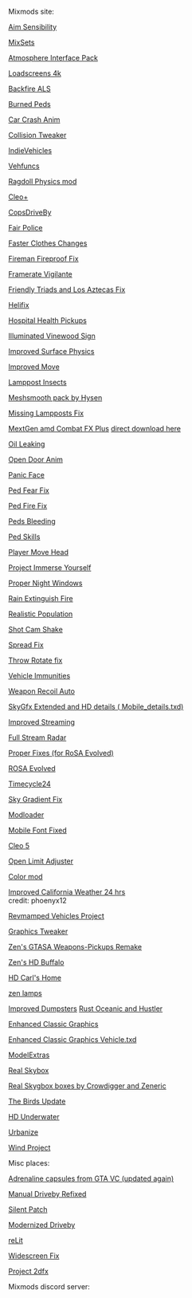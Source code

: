 Mixmods site:

<a href="https://www.mixmods.com.br/2020/09/aim-sensibility-v2-0-sensibilidade-de-mira-configuravel/">Aim Sensibility</a>

<a href="https://www.mixmods.com.br/2022/03/sa-mixsets/">MixSets</a>

<a href="https://www.mixmods.com.br/2021/01/atmosphere-interface-pack-interface-hd/">Atmosphere Interface Pack</a>

<a href="https://www.mixmods.com.br/2021/12/loadscreens-4k-definitive-artworks-widescreen-hd/">Loadscreens 4k</a>

<a href="https://www.mixmods.com.br/2016/06/backfire-als-v2-5-mod-estalar-escapamento/">Backfire ALS</a>

<a href="https://www.mixmods.com.br/2019/11/burned-peds-peds-queimados/">Burned Peds</a>

<a href="https://www.mixmods.com.br/2014/06/car-crash-anim-ir-pra-frente-quando-bater/
">Car Crash Anim</a>

<a href="https://www.mixmods.com.br/2017/02/collision-tweaker-editar-reacao-de-colisao-em-veiculos/">Collision Tweaker</a>


<a href="[https://www.mixmods.com.br/2023/10/cleoplus/](https://www.mixmods.com.br/2019/08/indievehicles/)">IndieVehicles</a>


<a href="https://www.mixmods.com.br/2023/01/sa-vehfuncs/">Vehfuncs
</a>

<a href="https://www.mixmods.com.br/2021/09/mod-ragdoll-bullet-physics-fix-fisica-realista/">Ragdoll Physics mod</a>


<a href="https://www.mixmods.com.br/2023/10/cleoplus/">Cleo+</a>


<a href="https://www.mixmods.com.br/2018/07/copsdriveby-policiais-atirando-do-carro/">CopsDriveBy</a>

<a href="https://www.mixmods.com.br/2020/10/fair-police-v2-0-2-policiais-atacam-pedestres/">Fair Police</a>

[Faster Clothes Changes](https://www.mixmods.com.br/2020/08/faster-clothes-changes-trocar-de-roupa-rapidamente/)

[Fireman Fireproof Fix](https://www.mixmods.com.br/2020/02/vc-sa-fireman-fireproof-fix-bombeiros-resistentes-ao-fogo/)

[Framerate Vigilante](https://www.mixmods.com.br/2022/08/iii-vc-sa-framerate-vigilante/)

[Friendly Triads and Los Aztecas Fix](https://www.mixmods.com.br/2021/07/friendly-triads-and-los-aztecas-fix-aliados/)

[Helifix](https://www.mixmods.com.br/2021/10/helifix-piloto-nos-helicopteros/)

[Hospital Health Pickups](https://www.mixmods.com.br/2021/10/hospital-health-pickups-pickup-de-saude-nos-hospitais/)

[Illuminated Vinewood Sign](https://www.mixmods.com.br/2021/10/illuminated-vinewood-sign-placa-de-vinewood-iluminada/)

[Improved Surface Physics](https://www.mixmods.com.br/2021/11/improved-surface-physics-superficies-com-fisica-melhorada/)

[Improved Move](https://www.mixmods.com.br/2021/08/improvedmove/)

[Lamppost Insects](https://www.mixmods.com.br/2015/09/lamppost-insects-insetos-nas-luzes-dos-postes/)

[Meshsmooth pack by Hysen](https://www.mixmods.com.br/2022/07/sa-meshsmooth-pack-by-hysen/)

[Missing Lampposts Fix](https://www.mixmods.com.br/2022/04/missing-lampposts-fix-more-light-posts/)

[MextGen amd Combat FX Plus](https://forum.mixmods.com.br/f22-graficos-interface/t8337-sa-nextgen-remaster-effects-combat-fx)
[direct download here](https://drive.google.com/file/d/11fbal_nqnpDf6wusamD3sEqhKhLE5bhy/view)

[Oil Leaking](https://www.mixmods.com.br/2020/10/oil-leaking-pingar-oleo-do-carro/)

[Open Door Anim](https://www.mixmods.com.br/2021/04/open-door-anim-v1-2-1-animacao-abrindo-porta/)

[Panic Face](https://www.mixmods.com.br/2019/05/panic-face-expressao-facial-nos-pedestres/)

[Ped Fear Fix](https://www.mixmods.com.br/2020/10/ped-fear-fix-v2-0-2-peds-se-assustam-com-armas-e-mais/)

[Ped Fire Fix](https://www.mixmods.com.br/2018/10/ped-fire-fix-v1-1-corrigir-pedestres-pegando-fogo/)

[Peds Bleeding](https://www.mixmods.com.br/2020/03/peds-bleeding-sangrar-com-saude-baixa/)

[Ped Skills](https://www.mixmods.com.br/2022/08/pedskills/)

[Player Move Head](https://www.mixmods.com.br/2020/09/player-move-head-mover-a-cabeca-pra-onde-apontar/)

[Project Immerse Yourself](https://www.mixmods.com.br/2022/01/project-immerse-yourself-prelight-melhorado/)

[Proper Night Windows](https://www.mixmods.com.br/2022/06/proper-night-windows/)

[Rain Extinguish Fire](https://www.mixmods.com.br/2021/10/rain-extinguish-fire-chuva-apaga-o-fogo/)

[Realistic Population](https://www.mixmods.com.br/2021/11/sa-sade-realistic-population-more-peds-popcycle-dat/)

[Shot Cam Shake](https://www.mixmods.com.br/2018/12/shot-cam-shake-tremer-tela-enquanto-atira/)

[Spread Fix](https://www.mixmods.com.br/2018/01/spread-fix-corrigir-espalhamento-dos-tiros/)

[Throw Rotate fix](https://www.mixmods.com.br/2022/08/throw-rotate-fix-molotov-granada-rodando-no-ar/)

[Vehicle Immunities](https://www.mixmods.com.br/2016/02/vehicle-immunities-corrigir-trailers-explodindo-e-mais/)

[Weapon Recoil Auto](https://www.mixmods.com.br/2020/12/weaponrecoilauto-v2-6-recuo-de-arma-ao-atirar/)

[SkyGfx Extended and HD details ( Mobile_details.txd)](https://www.mixmods.com.br/2024/03/sa-skygfx/)

[Improved Streaming](https://www.mixmods.com.br/2022/04/improved-streaming/)

[Full Stream Radar](https://www.mixmods.com.br/2015/01/full-stream-radar-fix-radar-sumindo/)

[Proper Fixes (for RoSA Evolved)](https://www.mixmods.com.br/2024/10/sa-proper-fixes/)

[ROSA Evolved](https://www.patreon.com/posts/rosa-september-112078540)

[Timecycle24](https://www.mixmods.com.br/2017/08/24h-timecycle-timecyc-dat-de-24-horas/)

[Sky Gradient Fix](https://www.mixmods.com.br/2020/01/skygrad-sky-gradient-fix-corrigir-linhas-no-ceu/)

[Modloader](https://www.mixmods.com.br/2018/01/modloader/)

[Mobile Font Fixed](https://www.mixmods.com.br/2019/12/mobile-font-fixed-fonte-do-gta-sa-mobile-corrigida/)

[Cleo 5](https://github.com/cleolibrary/CLEO5/releases)

[Open Limit Adjuster](https://github.com/GTAmodding/III.VC.SA.LimitAdjuster/releases)

[Color mod](https://www.mixmods.com.br/2022/09/sa-color-mod/)

[Improved California Weather 24 hrs](https://www.mediafire.com/file/h963wav15h030q9/Improved_California_Weather_24h.zip/file)
<br>
credit: phoenyx12

[Revmamped Vehicles Project](https://drive.google.com/drive/folders/1eLgkZfOOvI8a6Z-742Bm34bo-uzbb0q5)

[Graphics Tweaker](https://www.mixmods.com.br/2022/09/graphicstweaker/)

[Zen's GTASA Weapons-Pickups Remake](https://www.nexusmods.com/gtasanandreas/mods/2799?tab=description)

[Zen's HD Buffalo](https://www.nexusmods.com/gtasanandreas/mods/2835?tab=description)

[HD Carl's Home](https://www.mixmods.com.br/2022/08/sa-hd-carls-home-by-zeneric-casa-do-cj-remasterizada/)

[zen lamps](https://drive.google.com/file/d/1KPdCjFoB6E4FUkJUy5bssxtkNNf2hLBg/view?usp=sharing)

[Improved Dumpsters](https://www.mixmods.com.br/2021/08/improved-dumpsters-lixeiras-remasterizadas-em-hd/)
[
Rust Oceanic and Hustler](https://www.mixmods.com.br/2021/04/rust-oceanic-and-hustler-carros-abandonados-em-hd/)

[Enhanced Classic Graphics](https://www.mixmods.com.br/2019/10/ecg-enhanced-classic-graphics/)

[Enhanced Classic Graphics Vehicle.txd](https://www.mixmods.com.br/2020/01/ecg-enhanced-classic-graphics-vehicle-txd/)

[ModelExtras](https://github.com/user-grinch/ModelExtras/releases)

[Real Skybox](https://www.mixmods.com.br/2021/06/sa-real-skybox/)

[Real Skygbox boxes by Crowdigger and Zeneric](https://www.mixmods.com.br/2020/08/real-skybox-skyboxes-by-crowdigger-novos-ceus-hd/)

[The Birds Update](https://www.mixmods.com.br/2017/10/the-birds-update-passaros-realistas/)

[HD Underwater](https://www.mixmods.com.br/2022/06/sa-hd-underwater/)

[Urbanize](https://www.mixmods.com.br/2024/11/urbanize/)

[Wind Project](https://www.mixmods.com.br/2022/10/wind-project/)



Misc places:

<a href="https://libertycity.net/files/gta-san-andreas/117281-kapsuly-adrenalina-iz-gta-vc.html">Adrenaline capsules from GTA VC (updated again)</a>

[Manual Driveby Refixed](https://libertycity.net/files/gta-san-andreas/213857-manual-driveby-refixed.html)

[Silent Patch](https://github.com/CookiePLMonster/SilentPatch/releases)

[Modernized Driveby](https://libertycity.net/files/gta-san-andreas/215460-modernized-driveby.html)

[reLit](https://libertycity.net/files/gta-san-andreas/202738-relit-san-andreas.html)

[Widescreen Fix](https://thirteenag.github.io/wfp#gtasa)

[Project 2dfx](https://github.com/ThirteenAG/III.VC.SA.IV.Project2DFX/releases/tag/gtasa)

Mixmods discord server:
